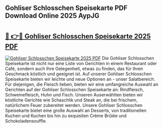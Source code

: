 ## Gohliser Schlosschen Speisekarte PDF Download Online 2025 AypJG

# <h2><a href="http://gcebud5.nevu.top/?p=Gohliser+Schlosschen+Speisekarte">🔗 👉🔴 Gohliser Schlosschen Speisekarte 2025 PDF</a></h2>

[![Gohliser Schlosschen Speisekarte 2025 PDF](https://i.imgur.com/dBaPXMq.png)](http://gcebud5.nevu.top/?p=Gohliser+Schlosschen+Speisekarte)
Die Gohliser Schlosschen Speisekarte ist nicht nur eine Liste von Gerichten in einem Restaurant oder Café, sondern auch Ihre Gelegenheit, etwas zu finden, das für Ihren Geschmack köstlich und geeignet ist. Auf unserer Gohliser Schlosschen Speisekarte bieten wir leichte und neue Optionen an - unser Salatbereich. Für diejenigen, die Fleisch lieben, bieten wir eine umfangreiche Auswahl an Gerichten auf der Gohliser Schlosschen Speisekarte an: Rindfleisch, Schweinefleisch, Huhn und Fisch. Unseren Auserwählten bieten wir köstliche Gerichte wie Schaschlik und Steak an, die bei frischem, natürlichem Feuer zubereitet werden. Unsere Gohliser Schlosschen Speisekarte bietet eine große Auswahl an Desserts, von traditionellen Kuchen und Kuchen bis hin zu exquisiten Crème Brûlée und Schokoladensouffle.

